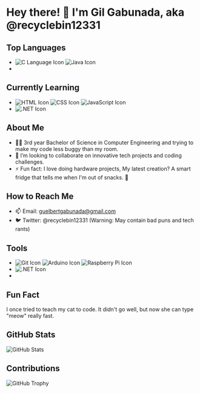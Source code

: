 # Hey there! 👋 I'm Gil Gabunada, aka @recyclebin12331

## Top Languages
- ![C Language Icon](https://img.icons8.com/color/48/000000/c-programming.png) ![Java Icon](https://img.icons8.com/color/48/000000/java-coffee-cup-logo.png)
- 
## Currently Learning
- ![HTML Icon](https://img.icons8.com/color/48/000000/html-5.png) ![CSS Icon](https://img.icons8.com/color/48/000000/css3.png) ![JavaScript Icon](https://img.icons8.com/color/48/000000/javascript.png)
- ![.NET Icon](https://img.icons8.com/color/48/000000/net-framework.png)

## About Me
- 🧑‍🎓 3rd year Bachelor of Science in Computer Engineering and trying to make my code less buggy than my room.
- 💞️ I’m looking to collaborate on innovative tech projects and coding challenges.
- ⚡ Fun fact: I love doing hardware projects, My latest creation? A smart fridge that tells me when I'm out of snacks. 🍫

## How to Reach Me
- 📫 Email: guelbertgabunada@gmail.com
- 🐦 Twitter: @recyclebin12331 (Warning: May contain bad puns and tech rants)

## Tools
- ![Git Icon](https://img.icons8.com/color/48/000000/git.png) ![Arduino Icon](https://img.icons8.com/color/48/000000/arduino.png) ![Raspberry Pi Icon](https://img.icons8.com/color/48/000000/raspberry-pi.png)
- ![.NET Icon](https://img.icons8.com/color/48/000000/net-framework.png)
- 
## Fun Fact
I once tried to teach my cat to code. It didn't go well, but now she can type "meow" really fast.

## GitHub Stats
![GitHub Stats](https://github-readme-stats.vercel.app/api?username=recyclebin12331&show_icons=true&theme=radical)

## Contributions
![GitHub Trophy](https://github-profile-trophy.vercel.app/?username=recyclebin12331&theme=gruvbox)

